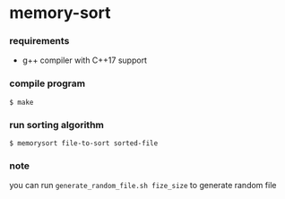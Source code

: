 # memory-sort

### requirements
* g++ compiler with C++17 support

### compile program
```$ make```

### run sorting algorithm
```$ memorysort file-to-sort sorted-file```

### note
you can run ```generate_random_file.sh fize_size``` to generate random file
